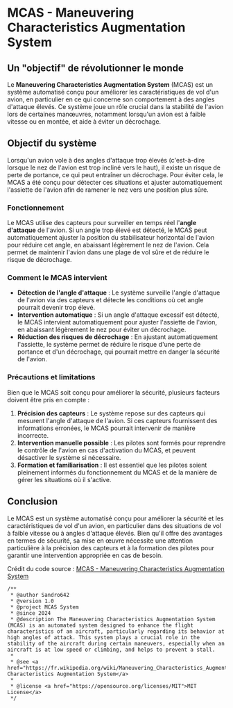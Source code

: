 # MCAS - Maneuvering Characteristics Augmentation System

## Un "objectif" de révolutionner le monde

Le **Maneuvering Characteristics Augmentation System** (MCAS) est un système automatisé conçu pour améliorer les caractéristiques de vol d'un avion, en particulier en ce qui concerne son comportement à des angles d'attaque élevés. Ce système joue un rôle crucial dans la stabilité de l'avion lors de certaines manœuvres, notamment lorsqu'un avion est à faible vitesse ou en montée, et aide à éviter un décrochage.

## Objectif du système

Lorsqu'un avion vole à des angles d'attaque trop élevés (c'est-à-dire lorsque le nez de l'avion est trop incliné vers le haut), il existe un risque de perte de portance, ce qui peut entraîner un décrochage. Pour éviter cela, le MCAS a été conçu pour détecter ces situations et ajuster automatiquement l'assiette de l'avion afin de ramener le nez vers une position plus sûre.

### Fonctionnement

Le MCAS utilise des capteurs pour surveiller en temps réel l'**angle d'attaque** de l'avion. Si un angle trop élevé est détecté, le MCAS peut automatiquement ajuster la position du stabilisateur horizontal de l'avion pour réduire cet angle, en abaissant légèrement le nez de l'avion. Cela permet de maintenir l'avion dans une plage de vol sûre et de réduire le risque de décrochage.

### Comment le MCAS intervient

- **Détection de l'angle d'attaque** : Le système surveille l'angle d'attaque de l'avion via des capteurs et détecte les conditions où cet angle pourrait devenir trop élevé.
- **Intervention automatique** : Si un angle d'attaque excessif est détecté, le MCAS intervient automatiquement pour ajuster l'assiette de l'avion, en abaissant légèrement le nez pour éviter un décrochage.
- **Réduction des risques de décrochage** : En ajustant automatiquement l'assiette, le système permet de réduire le risque d'une perte de portance et d'un décrochage, qui pourrait mettre en danger la sécurité de l'avion.

### Précautions et limitations

Bien que le MCAS soit conçu pour améliorer la sécurité, plusieurs facteurs doivent être pris en compte :

1. **Précision des capteurs** : Le système repose sur des capteurs qui mesurent l'angle d'attaque de l'avion. Si ces capteurs fournissent des informations erronées, le MCAS pourrait intervenir de manière incorrecte.
2. **Intervention manuelle possible** : Les pilotes sont formés pour reprendre le contrôle de l'avion en cas d'activation du MCAS, et peuvent désactiver le système si nécessaire.
3. **Formation et familiarisation** : Il est essentiel que les pilotes soient pleinement informés du fonctionnement du MCAS et de la manière de gérer les situations où il s'active.

## Conclusion

Le MCAS est un système automatisé conçu pour améliorer la sécurité et les caractéristiques de vol d'un avion, en particulier dans des situations de vol à faible vitesse ou à angles d'attaque élevés. Bien qu'il offre des avantages en termes de sécurité, sa mise en œuvre nécessite une attention particulière à la précision des capteurs et à la formation des pilotes pour garantir une intervention appropriée en cas de besoin.


Crédit du code source : [MCAS - Maneuvering Characteristics Augmentation System](https://fr.m.wikipedia.org/wiki/Maneuvering_Characteristics_Augmentation_System)
```
/**
 * @author Sandro642
 * @version 1.0
 * @project MCAS System
 * @since 2024
 * @description The Maneuvering Characteristics Augmentation System (MCAS) is an automated system designed to enhance the flight characteristics of an aircraft, particularly regarding its behavior at high angles of attack. This system plays a crucial role in the stability of the aircraft during certain maneuvers, especially when an aircraft is at low speed or climbing, and helps to prevent a stall.
 *
 * @see <a href="https://fr.wikipedia.org/wiki/Maneuvering_Characteristics_Augmentation_System">Maneuvering Characteristics Augmentation System</a>
 *
 * @license <a href="https://opensource.org/licenses/MIT">MIT License</a>
 */
```
